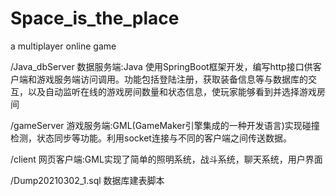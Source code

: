 # Space_is_the_place
a multiplayer online game

/Java_dbServer
数据服务端:Java 使用SpringBoot框架开发，编写http接口供客户端和游戏服务端访问调用。功能包括登陆注册，获取装备信息等与数据库的交互，以及自动监听在线的游戏房间数量和状态信息，使玩家能够看到并选择游戏房间

/gameServer
游戏服务端:GML(GameMaker引擎集成的一种开发语言)实现碰撞检测，状态同步等功能。利用socket连接与不同的客户端之间传送数据。

/client
网页客户端:GML实现了简单的照明系统，战斗系统，聊天系统，用户界面

/Dump20210302_1.sql
数据库建表脚本